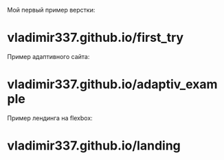 Мой первый пример верстки:
# vladimir337.github.io/first_try

Пример адаптивного сайта:
# vladimir337.github.io/adaptiv_example

Пример лендинга на flexbox:
# vladimir337.github.io/landing

